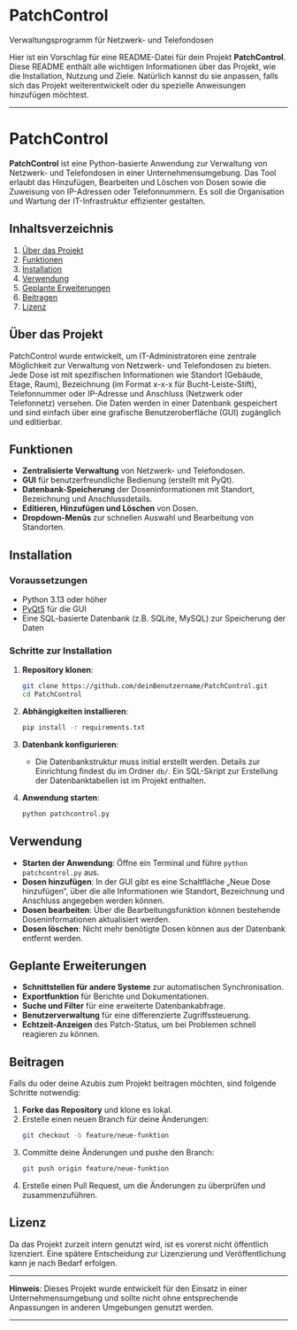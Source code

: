 # PatchControl
Verwaltungsprogramm für Netzwerk- und Telefondosen

Hier ist ein Vorschlag für eine README-Datei für dein Projekt **PatchControl**. Diese README enthält alle wichtigen Informationen über das Projekt, wie die Installation, Nutzung und Ziele. Natürlich kannst du sie anpassen, falls sich das Projekt weiterentwickelt oder du spezielle Anweisungen hinzufügen möchtest.

---

# PatchControl

**PatchControl** ist eine Python-basierte Anwendung zur Verwaltung von Netzwerk- und Telefondosen in einer Unternehmensumgebung. Das Tool erlaubt das Hinzufügen, Bearbeiten und Löschen von Dosen sowie die Zuweisung von IP-Adressen oder Telefonnummern. Es soll die Organisation und Wartung der IT-Infrastruktur effizienter gestalten.

## Inhaltsverzeichnis

1. [Über das Projekt](#über-das-projekt)
2. [Funktionen](#funktionen)
3. [Installation](#installation)
4. [Verwendung](#verwendung)
5. [Geplante Erweiterungen](#geplante-erweiterungen)
6. [Beitragen](#beitragen)
7. [Lizenz](#lizenz)

## Über das Projekt

PatchControl wurde entwickelt, um IT-Administratoren eine zentrale Möglichkeit zur Verwaltung von Netzwerk- und Telefondosen zu bieten. Jede Dose ist mit spezifischen Informationen wie Standort (Gebäude, Etage, Raum), Bezeichnung (im Format x-x-x für Bucht-Leiste-Stift), Telefonnummer oder IP-Adresse und Anschluss (Netzwerk oder Telefonnetz) versehen. Die Daten werden in einer Datenbank gespeichert und sind einfach über eine grafische Benutzeroberfläche (GUI) zugänglich und editierbar.

## Funktionen

- **Zentralisierte Verwaltung** von Netzwerk- und Telefondosen.
- **GUI** für benutzerfreundliche Bedienung (erstellt mit PyQt).
- **Datenbank-Speicherung** der Doseninformationen mit Standort, Bezeichnung und Anschlussdetails.
- **Editieren, Hinzufügen und Löschen** von Dosen.
- **Dropdown-Menüs** zur schnellen Auswahl und Bearbeitung von Standorten.

## Installation

### Voraussetzungen

- Python 3.13 oder höher
- [PyQt5](https://pypi.org/project/PyQt5/) für die GUI
- Eine SQL-basierte Datenbank (z.B. SQLite, MySQL) zur Speicherung der Daten

### Schritte zur Installation

1. **Repository klonen**:
   ```bash
   git clone https://github.com/deinBenutzername/PatchControl.git
   cd PatchControl
   ```

2. **Abhängigkeiten installieren**:
   ```bash
   pip install -r requirements.txt
   ```

3. **Datenbank konfigurieren**:
   - Die Datenbankstruktur muss initial erstellt werden. Details zur Einrichtung findest du im Ordner `db/`. Ein SQL-Skript zur Erstellung der Datenbanktabellen ist im Projekt enthalten.

4. **Anwendung starten**:
   ```bash
   python patchcontrol.py
   ```

## Verwendung

- **Starten der Anwendung**: Öffne ein Terminal und führe `python patchcontrol.py` aus.
- **Dosen hinzufügen**: In der GUI gibt es eine Schaltfläche „Neue Dose hinzufügen“, über die alle Informationen wie Standort, Bezeichnung und Anschluss angegeben werden können.
- **Dosen bearbeiten**: Über die Bearbeitungsfunktion können bestehende Doseninformationen aktualisiert werden.
- **Dosen löschen**: Nicht mehr benötigte Dosen können aus der Datenbank entfernt werden.

## Geplante Erweiterungen

- **Schnittstellen für andere Systeme** zur automatischen Synchronisation.
- **Exportfunktion** für Berichte und Dokumentationen.
- **Suche und Filter** für eine erweiterte Datenbankabfrage.
- **Benutzerverwaltung** für eine differenzierte Zugriffssteuerung.
- **Echtzeit-Anzeigen** des Patch-Status, um bei Problemen schnell reagieren zu können.

## Beitragen

Falls du oder deine Azubis zum Projekt beitragen möchten, sind folgende Schritte notwendig:

1. **Forke das Repository** und klone es lokal.
2. Erstelle einen neuen Branch für deine Änderungen:
   ```bash
   git checkout -b feature/neue-funktion
   ```
3. Committe deine Änderungen und pushe den Branch:
   ```bash
   git push origin feature/neue-funktion
   ```
4. Erstelle einen Pull Request, um die Änderungen zu überprüfen und zusammenzuführen.

## Lizenz

Da das Projekt zurzeit intern genutzt wird, ist es vorerst nicht öffentlich lizenziert. Eine spätere Entscheidung zur Lizenzierung und Veröffentlichung kann je nach Bedarf erfolgen.

---

**Hinweis**: Dieses Projekt wurde entwickelt für den Einsatz in einer Unternehmensumgebung und sollte nicht ohne entsprechende Anpassungen in anderen Umgebungen genutzt werden.

---


